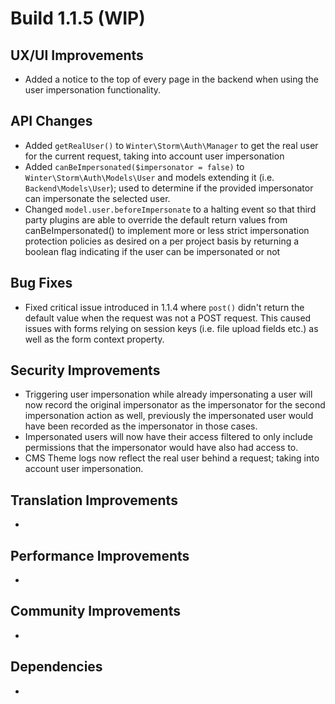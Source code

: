 # Build 1.1.5 (WIP)

## UX/UI Improvements
- Added a notice to the top of every page in the backend when using the user impersonation functionality.

## API Changes
- Added `getRealUser()` to `Winter\Storm\Auth\Manager` to get the real user for the current request, taking into account user impersonation
- Added `canBeImpersonated($impersonator = false)` to `Winter\Storm\Auth\Models\User` and models extending it (i.e. `Backend\Models\User`); used to determine if the provided impersonator can impersonate the selected user.
- Changed `model.user.beforeImpersonate` to a halting event so that third party plugins are able to override the default return values from canBeImpersonated() to implement more or less strict impersonation protection policies as desired on a per project basis by returning a boolean flag indicating if the user can be impersonated or not

## Bug Fixes
- Fixed critical issue introduced in 1.1.4 where `post()` didn't return the default value when the request was not a POST request. This caused issues with forms relying on session keys (i.e. file upload fields etc.) as well as the form context property.

## Security Improvements
- Triggering user impersonation while already impersonating a user will now record the original impersonator as the impersonator for the second impersonation action as well, previously the impersonated user would have been recorded as the impersonator in those cases.
- Impersonated users will now have their access filtered to only include permissions that the impersonator would have also had access to.
- CMS Theme logs now reflect the real user behind a request; taking into account user impersonation.

## Translation Improvements
-

## Performance Improvements
-

## Community Improvements
-

## Dependencies
-
